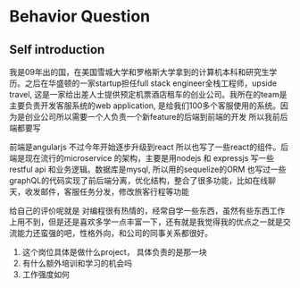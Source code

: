 # Behavior Question

## Self introduction

我是09年出的国，在美国雪城大学和罗格斯大学拿到的计算机本科和研究生学历。之后在华盛顿的一家startup担任full stack engineer全栈工程师，upside travel, 这是一家给出差人士提供预定机票酒店租车的创业公司。我所在的team是主要负责开发客服系统的web application, 是给我们100多个客服使用的系统。因为是创业公司所以需要一个人负责一个新feature的后端到前端的开发 所以我前后端都要写

前端是angularjs 不过今年开始逐步升级到react 所以也写了一些react的组件。后端是现在流行的microservice 的架构，主要是用nodejs 和 expressjs 写一些restful api 和业务逻辑。数据库是mysql, 所以用的sequelize的ORM 也写过一些graphQL的代码实现了前后端分离，优化结构，整合了很多功能，比如在线聊天，收发邮件，客服任务分发，修改旅客行程等功能  


给自己的评价呢就是 对编程很有热情的，经常自学一些东西，虽然有些东西工作上用不到，但是还是喜欢多学一点丰富一下，还有就是我觉得我的优点之一就是交流能力还蛮强的吧，性格外向，和公司的同事关系都很好。

1. 这个岗位具体是做什么project， 具体负责的是那一块
2. 有什么额外培训和学习的机会吗
3. 工作强度如何


